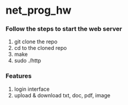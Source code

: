 # net_prog_hw

### Follow the steps to start the web server
1. git clone the repo
2. cd to the cloned repo
3. make
4. sudo ./http

### Features
1. login interface
2. upload & download txt, doc, pdf, image
